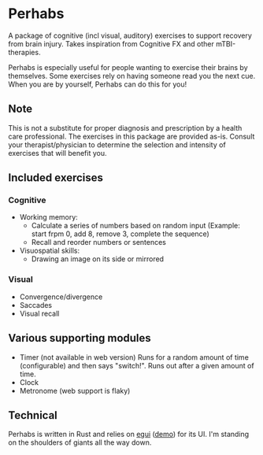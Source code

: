 # Perhabs
A package of cognitive (incl visual, auditory) exercises to support recovery from brain injury. Takes inspiration from Cognitive FX and other mTBI-therapies.

Perhabs is especially useful for people wanting to exercise their brains by themselves. Some exercises rely on having someone read you the next cue. When you are by yourself, Perhabs can do this for you!

## Note
This is not a substitute for proper diagnosis and prescription by a health care professional. The exercises in this package are provided as-is. Consult your therapist/physician to determine the selection and intensity of exercises that will benefit you.

## Included exercises
### Cognitive
- Working memory:
    - Calculate a series of numbers based on random input
        (Example: start frpm 0, add 8, remove 3, complete the sequence)
    - Recall and reorder numbers or sentences
- Visuospatial skills:
    - Drawing an image on its side or mirrored

### Visual
- Convergence/divergence
- Saccades
- Visual recall

## Various supporting modules
- Timer (not available in web version)
    Runs for a random amount of time (configurable) and then says "switch!". Runs out after a given amount of time.
- Clock
- Metronome (web support is flaky)

## Technical
Perhabs is written in Rust and relies on [egui](https://crates.io/crates/egui) ([demo](https://egui.rs)) for its UI. I'm standing on the shoulders of giants all the way down.

